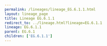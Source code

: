 ```yaml
---
permalink: /lineages/lineage_EG.6.1.1.html
layout: lineage_page
title: Lineage EG.6.1.1
redirect_to: ../lineage.html?lineage=EG.6.1.1
lineage: EG.6.1.1
parent: EG.6.1
children: ['EG.6.1.1']
---
```

